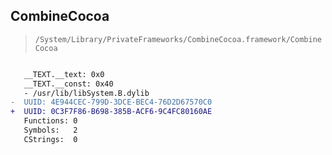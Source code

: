 ## CombineCocoa

> `/System/Library/PrivateFrameworks/CombineCocoa.framework/CombineCocoa`

```diff

   __TEXT.__text: 0x0
   __TEXT.__const: 0x40
   - /usr/lib/libSystem.B.dylib
-  UUID: 4E944CEC-799D-3DCE-BEC4-76D2D67570C0
+  UUID: 0C3F7F86-B698-385B-ACF6-9C4FC80160AE
   Functions: 0
   Symbols:   2
   CStrings:  0

```
